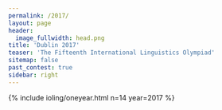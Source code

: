 ```yaml
---
permalink: /2017/
layout: page
header:
  image_fullwidth: head.png
title: 'Dublin 2017'
teaser: 'The Fifteenth International Linguistics Olympiad'
sitemap: false
past_contest: true
sidebar: right
---
```


{% include ioling/oneyear.html n=14 year=2017 %}
